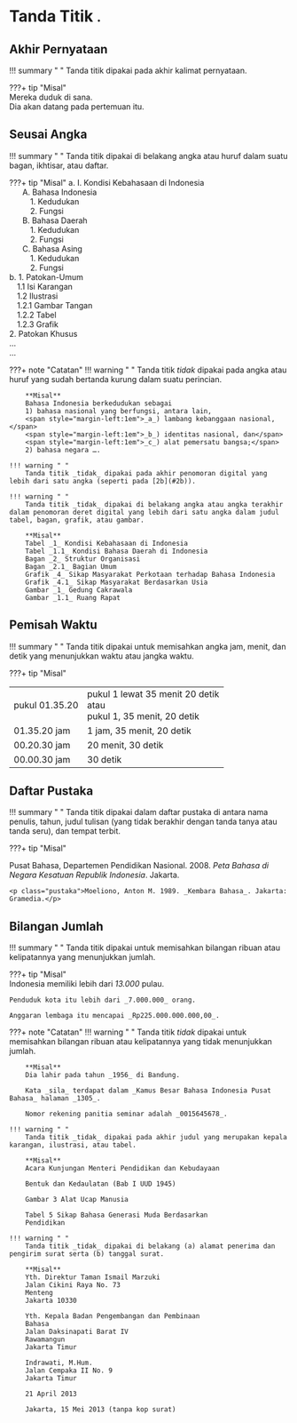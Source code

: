 # Tanda Titik <small><span class="penanda">.</span></small>

## Akhir Pernyataan

!!! summary " "
    Tanda titik dipakai pada akhir kalimat pernyataan.

???+ tip "Misal"  
    Mereka duduk di sana.  
    Dia akan datang pada pertemuan itu.

## Seusai Angka

!!! summary " "
    Tanda titik dipakai di belakang angka atau huruf dalam suatu bagan, ikhtisar, atau daftar.

???+ tip "Misal"
    a. I. Kondisi Kebahasaan di Indonesia  
    <span style="margin-left:1.7em">A. Bahasa Indonesia</span>  
    <span style="margin-left:2.7em">1\. Kedudukan</span>  
    <span style="margin-left:2.7em">2\. Fungsi</span>  
    <span style="margin-left:1.7em">B. Bahasa Daerah</span>  
    <span style="margin-left:2.7em">1\. Kedudukan</span>  
    <span style="margin-left:2.7em">2\. Fungsi</span>  
    <span style="margin-left:1.7em">C. Bahasa Asing</span>  
    <span style="margin-left:2.7em">1\. Kedudukan</span>  
    <span style="margin-left:2.7em">2\. Fungsi</span>  
    <a name="2b">b.</a> 1. Patokan-Umum  
    <span style="margin-left:1em">1.1 Isi Karangan</span>  
    <span style="margin-left:1em">1.2 Ilustrasi</span>  
    <span style="margin-left:1em">1.2.1 Gambar Tangan</span>  
    <span style="margin-left:1em">1.2.2 Tabel</span>  
    <span style="margin-left:1em">1.2.3 Grafik</span>  
    2\. Patokan Khusus  
    ...  
    ...

???+ note "Catatan"
    !!! warning " "
        Tanda titik _tidak_ dipakai pada angka atau huruf yang
        sudah bertanda kurung dalam suatu perincian.

        **Misal**  
        Bahasa Indonesia berkedudukan sebagai  
        1) bahasa nasional yang berfungsi, antara lain,  
        <span style="margin-left:1em">_a_) lambang kebanggaan nasional,</span>  
        <span style="margin-left:1em">_b_) identitas nasional, dan</span>  
        <span style="margin-left:1em">_c_) alat pemersatu bangsa;</span>  
        2) bahasa negara ….

    !!! warning " "
        Tanda titik _tidak_ dipakai pada akhir penomoran digital yang lebih dari satu angka (seperti pada [2b](#2b)).

    !!! warning " "
        Tanda titik _tidak_ dipakai di belakang angka atau angka terakhir dalam penomoran deret digital yang lebih dari satu angka dalam judul tabel, bagan, grafik, atau gambar.

        **Misal**  
        Tabel _1_ Kondisi Kebahasaan di Indonesia  
        Tabel _1.1_ Kondisi Bahasa Daerah di Indonesia  
        Bagan _2_ Struktur Organisasi  
        Bagan _2.1_ Bagian Umum  
        Grafik _4_ Sikap Masyarakat Perkotaan terhadap Bahasa Indonesia  
        Grafik _4.1_ Sikap Masyarakat Berdasarkan Usia  
        Gambar _1_ Gedung Cakrawala  
        Gambar _1.1_ Ruang Rapat

## Pemisah Waktu

!!! summary " "
    Tanda titik dipakai untuk memisahkan angka jam, menit, dan detik yang menunjukkan waktu atau jangka waktu.

???+ tip "Misal"
    <table>
      <tr>
        <td>pukul 01.35.20</td>
        <td>pukul 1 lewat 35 menit 20 detik <br>atau<br> pukul 1, 35 menit, 20 detik</td>
      </tr>
      <tr>
        <td>01.35.20 jam</td>
        <td>1 jam, 35 menit, 20 detik</td>
      </tr>
      <tr>
        <td>00.20.30 jam</td>
        <td>20 menit, 30 detik</td>
      </tr>
      <tr>
        <td>00.00.30 jam</td>
        <td>30 detik</td>
      </tr>
    </table>

## Daftar Pustaka

!!! summary " "
    Tanda titik dipakai dalam daftar pustaka di antara nama penulis, tahun, judul tulisan (yang tidak berakhir dengan tanda tanya atau tanda seru), dan tempat terbit.

???+ tip "Misal"  
    <p class="pustaka">Pusat Bahasa, Departemen Pendidikan Nasional. 2008. _Peta Bahasa di Negara Kesatuan Republik Indonesia_. Jakarta.</p>

    <p class="pustaka">Moeliono, Anton M. 1989. _Kembara Bahasa_. Jakarta: Gramedia.</p>

## Bilangan Jumlah

!!! summary " "
    Tanda titik dipakai untuk memisahkan bilangan ribuan atau kelipatannya yang menunjukkan jumlah.

???+ tip "Misal"  
    Indonesia memiliki lebih dari _13.000_ pulau.

    Penduduk kota itu lebih dari _7.000.000_ orang.

    Anggaran lembaga itu mencapai _Rp225.000.000.000,00_.

???+ note "Catatan"
    !!! warning " "
        Tanda titik _tidak_ dipakai untuk memisahkan bilangan ribuan atau kelipatannya yang tidak menunjukkan jumlah.

        **Misal**  
        Dia lahir pada tahun _1956_ di Bandung.

        Kata _sila_ terdapat dalam _Kamus Besar Bahasa Indonesia Pusat Bahasa_ halaman _1305_.

        Nomor rekening panitia seminar adalah _0015645678_.

    !!! warning " "
        Tanda titik _tidak_ dipakai pada akhir judul yang merupakan kepala karangan, ilustrasi, atau tabel.

        **Misal**  
        Acara Kunjungan Menteri Pendidikan dan Kebudayaan

        Bentuk dan Kedaulatan (Bab I UUD 1945)

        Gambar 3 Alat Ucap Manusia

        Tabel 5 Sikap Bahasa Generasi Muda Berdasarkan
        Pendidikan

    !!! warning " "
        Tanda titik _tidak_ dipakai di belakang (a) alamat penerima dan pengirim surat serta (b) tanggal surat.

        **Misal**  
        Yth. Direktur Taman Ismail Marzuki  
        Jalan Cikini Raya No. 73  
        Menteng  
        Jakarta 10330

        Yth. Kepala Badan Pengembangan dan Pembinaan
        Bahasa  
        Jalan Daksinapati Barat IV  
        Rawamangun  
        Jakarta Timur

        Indrawati, M.Hum.  
        Jalan Cempaka II No. 9  
        Jakarta Timur

        21 April 2013

        Jakarta, 15 Mei 2013 (tanpa kop surat)



